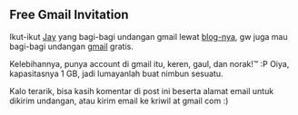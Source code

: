 ## Free Gmail Invitation

Ikut-ikut <a href="http://yulian.firdaus.or.id">Jay</a> yang bagi-bagi undangan gmail lewat <a href="http://yulian.firdaus.or.id/2005/03/07/undangan-email-gmail/">blog-nya</a>, gw juga mau bagi-bagi undangan <a href="http://www.gmail.com">gmail</a> gratis.

Kelebihannya, punya account di gmail itu, keren, gaul, dan norak!&trade; :P Oiya, kapasitasnya 1 GB, jadi lumayanlah buat nimbun sesuatu.

Kalo terarik, bisa kasih komentar di post ini beserta alamat email untuk dikirim undangan, atau kirim email ke kriwil at gmail com :)

<!-- {"time": "2005-03-08 21:56:48", "title": "Free Gmail Invitation"} -->
